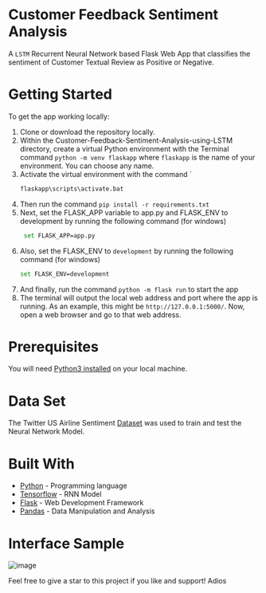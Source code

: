 # Customer Feedback Sentiment Analysis 

A `LSTM` Recurrent Neural Network based Flask Web App that classifies the sentiment of Customer Textual Review as Positive or Negative. 

# Getting Started

To get the app working locally:
1. Clone or download the repository locally.
2. Within the Customer-Feedback-Sentiment-Analysis-using-LSTM directory, create a virtual Python environment with the Terminal command `python -m venv flaskapp` where `flaskapp` is the name of your environment. You can choose any name.
3. Activate the virtual environment with the command        `
    ```bash                 
    flaskapp\scripts\activate.bat
    ```
4. Then run the command `pip install -r requirements.txt`
5. Next, set the FLASK_APP variable to app.py and FLASK_ENV to development by running the following command (for windows) 
   ```bash
    set FLASK_APP=app.py
    ```
6. Also, set the FLASK_ENV to `development` by running the following command (for windows)
    ```bash
    set FLASK_ENV=development
    ```
7. And finally, run the command `python -m flask run` to start the app
8. The terminal will output the local web address and port where the app is running. As an example, this might be `http://127.0.0.1:5000/`. Now, open a web browser and go to that web address.

# Prerequisites

You will need [Python3 installed](https://www.python.org/downloads/) on your local machine.

# Data Set
The Twitter US Airline Sentiment [Dataset](https://www.kaggle.com/crowdflower/twitter-airline-sentiment) was used to train and test the Neural Network Model.


# Built With

* [Python](https://www.python.org/) - Programming language
* [Tensorflow](https://www.tensorflow.org/) - RNN Model
* [Flask](http://flask.pocoo.org/) - Web Development Framework
* [Pandas](https://pandas.pydata.org/) - Data Manipulation and Analysis

# Interface Sample

![image](https://user-images.githubusercontent.com/45168689/121368290-65f62c80-c954-11eb-97ff-6c84a9eba73c.png)

Feel free to give a star to this project if you like and support! Adios

 

